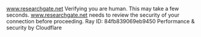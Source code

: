 www.researchgate.net
Verifying you are human. This may take a few seconds.
www.researchgate.net needs to review the security of your connection before proceeding.
Ray ID: 84fb839069eb9450
Performance & security by Cloudflare